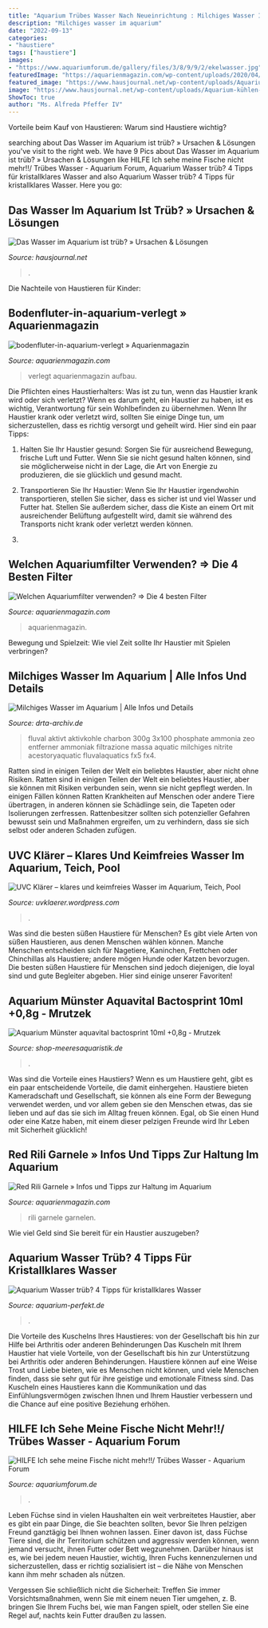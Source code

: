 ```yaml
---
title: "Aquarium Trübes Wasser Nach Neueinrichtung : Milchiges Wasser Im Aquarium"
description: "Milchiges wasser im aquarium"
date: "2022-09-13"
categories:
- "haustiere"
tags: ["haustiere"]
images:
- "https://www.aquariumforum.de/gallery/files/3/8/9/9/2/ekelwasser.jpg"
featuredImage: "https://aquarienmagazin.com/wp-content/uploads/2020/04/bodenfluter-in-aquarium-verlegt.jpg"
featured_image: "https://www.hausjournal.net/wp-content/uploads/Aquarium-kühlen-346x295.jpg"
image: "https://www.hausjournal.net/wp-content/uploads/Aquarium-kühlen-346x295.jpg"
ShowToc: true
author: "Ms. Alfreda Pfeffer IV"
---
```



Vorteile beim Kauf von Haustieren: Warum sind Haustiere wichtig?

	

		
searching about Das Wasser im Aquarium ist trüb? » Ursachen &amp; Lösungen you've visit to the right web. We have 9 Pics about Das Wasser im Aquarium ist trüb? » Ursachen &amp; Lösungen like HILFE Ich sehe meine Fische nicht mehr!!/ Trübes Wasser - Aquarium Forum, Aquarium Wasser trüb? 4 Tipps für kristallklares Wasser and also Aquarium Wasser trüb? 4 Tipps für kristallklares Wasser. Here you go:
		
    
## Das Wasser Im Aquarium Ist Trüb? » Ursachen &amp; Lösungen

<img loading=lazy src="https://www.hausjournal.net/wp-content/uploads/Aquarium-kühlen-346x295.jpg" onerror="this.onerror=null;this.src='https://tse4.mm.bing.net/th?id=OIP.lQHbuYqhkDsgr30py9ETuwAAAA&amp;pid=15.1';" alt="Das Wasser im Aquarium ist trüb? » Ursachen &amp; Lösungen">

_Source: hausjournal.net_

>. 

	

Die Nachteile von Haustieren für Kinder:

    
## Bodenfluter-in-aquarium-verlegt » Aquarienmagazin

<img loading=lazy src="https://aquarienmagazin.com/wp-content/uploads/2020/04/bodenfluter-in-aquarium-verlegt.jpg" onerror="this.onerror=null;this.src='https://tse1.mm.bing.net/th?id=OIP.xVT3pQrEqVGECC9tQ_ULQQHaDr&amp;pid=15.1';" alt="bodenfluter-in-aquarium-verlegt » Aquarienmagazin">

_Source: aquarienmagazin.com_

>verlegt aquarienmagazin aufbau. 

	

Die Pflichten eines Haustierhalters: Was ist zu tun, wenn das Haustier krank wird oder sich verletzt?
Wenn es darum geht, ein Haustier zu haben, ist es wichtig, Verantwortung für sein Wohlbefinden zu übernehmen. Wenn Ihr Haustier krank oder verletzt wird, sollten Sie einige Dinge tun, um sicherzustellen, dass es richtig versorgt und geheilt wird. Hier sind ein paar Tipps:
1. Halten Sie Ihr Haustier gesund: Sorgen Sie für ausreichend Bewegung, frische Luft und Futter. Wenn Sie sie nicht gesund halten können, sind sie möglicherweise nicht in der Lage, die Art von Energie zu produzieren, die sie glücklich und gesund macht.

2. Transportieren Sie Ihr Haustier: Wenn Sie Ihr Haustier irgendwohin transportieren, stellen Sie sicher, dass es sicher ist und viel Wasser und Futter hat. Stellen Sie außerdem sicher, dass die Kiste an einem Ort mit ausreichender Belüftung aufgestellt wird, damit sie während des Transports nicht krank oder verletzt werden können.

3.

    
## Welchen Aquariumfilter Verwenden? ⇒ Die 4 Besten Filter

<img loading=lazy src="https://aquarienmagazin.com/wp-content/uploads/2016/04/aquarium-filter.png" onerror="this.onerror=null;this.src='https://tse2.mm.bing.net/th?id=OIP.DF9Q3l-CdY1GHe0HIJSfXQHaFZ&amp;pid=15.1';" alt="Welchen Aquariumfilter verwenden? ⇒ Die 4 besten Filter">

_Source: aquarienmagazin.com_

>aquarienmagazin. 

	

Bewegung und Spielzeit: Wie viel Zeit sollte Ihr Haustier mit Spielen verbringen?

    
## Milchiges Wasser Im Aquarium | Alle Infos Und Details

<img loading=lazy src="https://m.media-amazon.com/images/I/51AzTOaJ60L._SL160_.jpg" onerror="this.onerror=null;this.src='https://tse3.mm.bing.net/th?id=OIP._MWuNxE-fyzz-fRiKZIYOAAAAA&amp;pid=15.1';" alt="Milchiges Wasser im Aquarium | Alle Infos und Details">

_Source: drta-archiv.de_

>fluval aktivt aktivkohle charbon 300g 3x100 phosphate ammonia zeo entferner ammoniak filtrazione massa aquatic milchiges nitrite acestoryaquatic fluvalaquatics fx5 fx4. 

	

Ratten sind in einigen Teilen der Welt ein beliebtes Haustier, aber nicht ohne Risiken.
Ratten sind in einigen Teilen der Welt ein beliebtes Haustier, aber sie können mit Risiken verbunden sein, wenn sie nicht gepflegt werden. In einigen Fällen können Ratten Krankheiten auf Menschen oder andere Tiere übertragen, in anderen können sie Schädlinge sein, die Tapeten oder Isolierungen zerfressen. Rattenbesitzer sollten sich potenzieller Gefahren bewusst sein und Maßnahmen ergreifen, um zu verhindern, dass sie sich selbst oder anderen Schaden zufügen.

    
## UVC Klärer – Klares Und Keimfreies Wasser Im Aquarium, Teich, Pool

<img loading=lazy src="https://uvklaerer.files.wordpress.com/2015/11/teaser-uv_klaerer-de.png?w=1024&amp;h=511" onerror="this.onerror=null;this.src='https://tse3.mm.bing.net/th?id=OIP.xYmnwaOr4e3j6dVAlPPkDAHaDs&amp;pid=15.1';" alt="UVC Klärer – klares und keimfreies Wasser im Aquarium, Teich, Pool">

_Source: uvklaerer.wordpress.com_

>. 

	

Was sind die besten süßen Haustiere für Menschen?
Es gibt viele Arten von süßen Haustieren, aus denen Menschen wählen können. Manche Menschen entscheiden sich für Nagetiere, Kaninchen, Frettchen oder Chinchillas als Haustiere; andere mögen Hunde oder Katzen bevorzugen. Die besten süßen Haustiere für Menschen sind jedoch diejenigen, die loyal sind und gute Begleiter abgeben. Hier sind einige unserer Favoriten!

    
## Aquarium Münster Aquavital Bactosprint 10ml +0,8g - Mrutzek

<img loading=lazy src="https://www.shop-meeresaquaristik.de/images/product_images/popup_images/12571_1.jpg" onerror="this.onerror=null;this.src='https://tse4.mm.bing.net/th?id=OIP.JYdMdq39WBPdhTkmZgfQEQHaHa&amp;pid=15.1';" alt="Aquarium Münster aquavital bactosprint 10ml +0,8g - Mrutzek">

_Source: shop-meeresaquaristik.de_

>. 

	

Was sind die Vorteile eines Haustiers?
Wenn es um Haustiere geht, gibt es ein paar entscheidende Vorteile, die damit einhergehen. Haustiere bieten Kameradschaft und Gesellschaft, sie können als eine Form der Bewegung verwendet werden, und vor allem geben sie den Menschen etwas, das sie lieben und auf das sie sich im Alltag freuen können. Egal, ob Sie einen Hund oder eine Katze haben, mit einem dieser pelzigen Freunde wird Ihr Leben mit Sicherheit glücklich!

    
## Red Rili Garnele » Infos Und Tipps Zur Haltung Im Aquarium

<img loading=lazy src="https://aquarienmagazin.com/wp-content/uploads/2021/07/vorstellung_red_rili.jpg" onerror="this.onerror=null;this.src='https://tse1.mm.bing.net/th?id=OIP.uGJKHxCio2ZLvw9OhqjtJQHaFZ&amp;pid=15.1';" alt="Red Rili Garnele » Infos und Tipps zur Haltung im Aquarium">

_Source: aquarienmagazin.com_

>rili garnele garnelen. 

	

Wie viel Geld sind Sie bereit für ein Haustier auszugeben?

    
## Aquarium Wasser Trüb? 4 Tipps Für Kristallklares Wasser

<img loading=lazy src="https://aquarium-perfekt.de/wp-content/uploads/2015/07/aquarium-wasser-trueb-tipps.jpg" onerror="this.onerror=null;this.src='https://tse3.mm.bing.net/th?id=OIP.kXKyX5XlR_2omsc3-FysPgHaFj&amp;pid=15.1';" alt="Aquarium Wasser trüb? 4 Tipps für kristallklares Wasser">

_Source: aquarium-perfekt.de_

>. 

	

Die Vorteile des Kuschelns Ihres Haustieres: von der Gesellschaft bis hin zur Hilfe bei Arthritis oder anderen Behinderungen
Das Kuscheln mit Ihrem Haustier hat viele Vorteile, von der Gesellschaft bis hin zur Unterstützung bei Arthritis oder anderen Behinderungen. Haustiere können auf eine Weise Trost und Liebe bieten, wie es Menschen nicht können, und viele Menschen finden, dass sie sehr gut für ihre geistige und emotionale Fitness sind. Das Kuscheln eines Haustieres kann die Kommunikation und das Einfühlungsvermögen zwischen Ihnen und Ihrem Haustier verbessern und die Chance auf eine positive Beziehung erhöhen.

    
## HILFE Ich Sehe Meine Fische Nicht Mehr!!/ Trübes Wasser - Aquarium Forum

<img loading=lazy src="https://www.aquariumforum.de/gallery/files/3/8/9/9/2/ekelwasser.jpg" onerror="this.onerror=null;this.src='https://tse2.mm.bing.net/th?id=OIP.r8-T7TbMz4y7U05TdpFdFwHaFj&amp;pid=15.1';" alt="HILFE Ich sehe meine Fische nicht mehr!!/ Trübes Wasser - Aquarium Forum">

_Source: aquariumforum.de_

>. 

	

Leben
Füchse sind in vielen Haushalten ein weit verbreitetes Haustier, aber es gibt ein paar Dinge, die Sie beachten sollten, bevor Sie Ihren pelzigen Freund ganztägig bei Ihnen wohnen lassen.
Einer davon ist, dass Füchse Tiere sind, die ihr Territorium schützen und aggressiv werden können, wenn jemand versucht, ihnen Futter oder Bett wegzunehmen. Darüber hinaus ist es, wie bei jedem neuen Haustier, wichtig, Ihren Fuchs kennenzulernen und sicherzustellen, dass er richtig sozialisiert ist – die Nähe von Menschen kann ihm mehr schaden als nützen.

Vergessen Sie schließlich nicht die Sicherheit: Treffen Sie immer Vorsichtsmaßnahmen, wenn Sie mit einem neuen Tier umgehen, z. B. bringen Sie Ihrem Fuchs bei, wie man Fangen spielt, oder stellen Sie eine Regel auf, nachts kein Futter draußen zu lassen.


